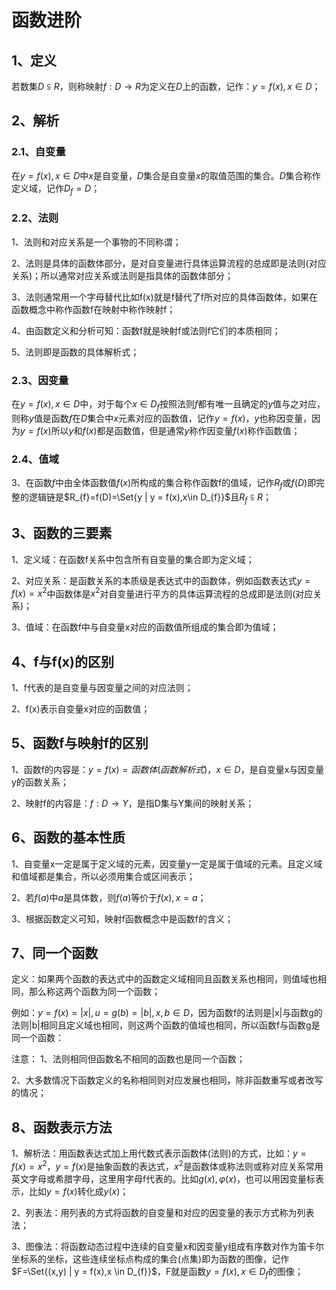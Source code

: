 # 函数进阶

## 1、定义
若数集$D\subseteqq R$，则称映射$f:D\to R$为定义在$D$上的函数，记作：$y = f(x), x\in D$；

## 2、解析
### 2.1、自变量
在$y = f(x), x\in D$中$x$是自变量，$D$集合是自变量$x$的取值范围的集合。$D$集合称作定义域，记作$D_{f} = D$；

### 2.2、法则
1、法则和对应关系是一个事物的不同称谓；

2、法则是具体的函数体部分，是对自变量进行具体运算流程的总成即是法则(对应关系)；所以通常对应关系或法则是指具体的函数体部分；

3、法则通常用一个字母替代比如f(x)就是f替代了f所对应的具体函数体，如果在函数概念中称作函数f在映射中称作映射f；

4、由函数定义和分析可知：函数f就是映射f或法则f它们的本质相同；

5、法则即是函数的具体解析式；

### 2.3、因变量
在$y = f(x), x\in D$中，对于每个$x\in D_{f}$按照法则$f$都有唯一且确定的$y$值与之对应，则称$y$值是函数$f$在$D$集合中$x$元素对应的函数值，记作$y=f(x)$，$y$也称因变量，因为$y=f(x)$所以$y$和$f(x)$都是函数值，但是通常$y$称作因变量$f(x)$称作函数值；

### 2.4、值域
3、在函数$f$中由全体函数值$f(x)$所构成的集合称作函数f的值域，记作$R_{f}$或$f(D)$即完整的逻辑链是$R_{f}=f(D)=\Set{y | y = f(x),x\in D_{f}}$且$R_{f}\subseteqq R$；

## 3、函数的三要素
1、定义域：在函数f关系中包含所有自变量的集合即为定义域；

2、对应关系：是函数关系的本质级是表达式中的函数体，例如函数表达式$y=f(x)=x^2$中函数体是$x^2$对自变量进行平方的具体运算流程的总成即是法则(对应关系)；

3、值域：在函数f中与自变量x对应的函数值所组成的集合即为值域；

## 4、f与f(x)的区别
1、f代表的是自变量与因变量之间的对应法则；

2、f(x)表示自变量x对应的函数值；

## 5、函数f与映射f的区别
1、函数f的内容是：$y=f(x)=函数体(函数解析式)，x\in D$，是自变量x与因变量y的函数关系；

2、映射f的内容是：$f:D \to Y$，是指D集与Y集间的映射关系；

## 6、函数的基本性质
1、自变量x一定是属于定义域的元素，因变量y一定是属于值域的元素。且定义域和值域都是集合，所以必须用集合或区间表示；

2、若$f(a)$中$a$是具体数，则$f(a)$等价于$f(x),x=a$；

3、根据函数定义可知，映射f函数概念中是函数f的含义；

## 7、同一个函数
定义：如果两个函数的表达式中的函数定义域相同且函数关系也相同，则值域也相同，那么称这两个函数为同一个函数；

例如：$y=f(x)=|x|,u=g(b)=|b|, x,b\in D$，因为函数f的法则是|x|与函数g的法则|b|相同且定义域也相同，则这两个函数的值域也相同，所以函数f与函数g是同一个函数：

注意：
1、法则相同但函数名不相同的函数也是同一个函数；

2、大多数情况下函数定义的名称相同则对应发展也相同，除非函数重写或者改写的情况；

## 8、函数表示方法
1、解析法：用函数表达式加上用代数式表示函数体(法则)的方式，比如：$y=f(x)=x^2$，$y=f(x)$是抽象函数的表达式，$x^2$是函数体或称法则或称对应关系常用英文字母或希腊字母，这里用字母f代表的。比如$g(x),\varphi(x)$，也可以用因变量标表示，比如$y=f(x)$转化成$y(x)$；

2、列表法：用列表的方式将函数的自变量和对应的因变量的表示方式称为列表法；

3、图像法：将函数动态过程中连续的自变量x和因变量y组成有序数对作为笛卡尔坐标系的坐标，这些连续坐标点构成的集合(点集)即为函数的图像，记作$F=\Set{(x,y) | y = f(x),x \in D_{f}}$，F就是函数$y = f(x),x \in D_{f}$的图像；
